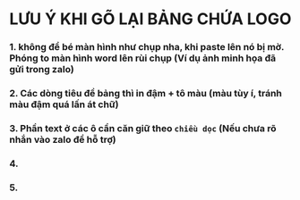 # LƯU Ý KHI GÕ LẠI BẢNG CHỨA LOGO
### 1. không để bé màn hình như chụp nha, khi paste lên nó bị mờ. Phóng to màn hình word lên rùi chụp (Ví dụ ảnh minh họa đã gửi trong zalo)
### 2. Các dòng tiêu đề bảng thì in đậm + tô màu (màu tùy í, tránh màu đậm quá lấn át chữ)
### 3. Phần text ở các ô cần căn giữ theo `chiều dọc` (Nếu chưa rõ nhắn vào zalo để hỗ trợ)
### 4.
### 5.

